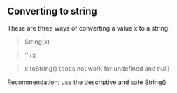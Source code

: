 ## Converting to string #

These are three ways of converting a value x to a string:

> String(x)

> ''+x

> x.toString() (does not work for undefined and null)

Recommendation: use the descriptive and safe String()
